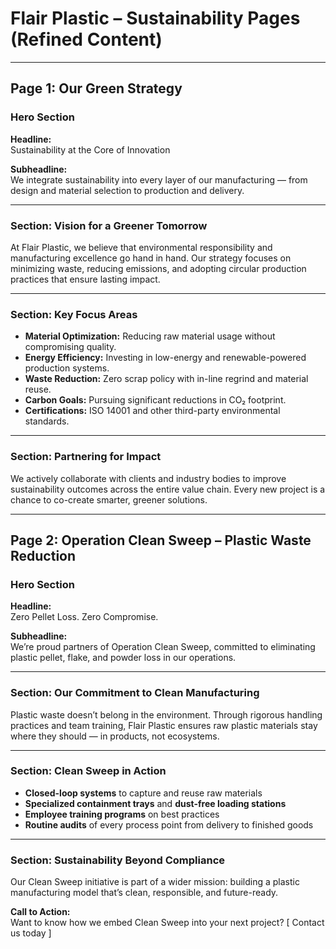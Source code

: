 
# Flair Plastic – Sustainability Pages (Refined Content)

---

## Page 1: Our Green Strategy

### Hero Section
**Headline:**  
Sustainability at the Core of Innovation

**Subheadline:**  
We integrate sustainability into every layer of our manufacturing — from design and material selection to production and delivery.

---

### Section: Vision for a Greener Tomorrow
At Flair Plastic, we believe that environmental responsibility and manufacturing excellence go hand in hand. Our strategy focuses on minimizing waste, reducing emissions, and adopting circular production practices that ensure lasting impact.

---

### Section: Key Focus Areas
- **Material Optimization:** Reducing raw material usage without compromising quality.
- **Energy Efficiency:** Investing in low-energy and renewable-powered production systems.
- **Waste Reduction:** Zero scrap policy with in-line regrind and material reuse.
- **Carbon Goals:** Pursuing significant reductions in CO₂ footprint.
- **Certifications:** ISO 14001 and other third-party environmental standards.

---

### Section: Partnering for Impact
We actively collaborate with clients and industry bodies to improve sustainability outcomes across the entire value chain. Every new project is a chance to co-create smarter, greener solutions.

---

## Page 2: Operation Clean Sweep – Plastic Waste Reduction

### Hero Section
**Headline:**  
Zero Pellet Loss. Zero Compromise.

**Subheadline:**  
We’re proud partners of Operation Clean Sweep, committed to eliminating plastic pellet, flake, and powder loss in our operations.

---

### Section: Our Commitment to Clean Manufacturing
Plastic waste doesn’t belong in the environment. Through rigorous handling practices and team training, Flair Plastic ensures raw plastic materials stay where they should — in products, not ecosystems.

---

### Section: Clean Sweep in Action
- **Closed-loop systems** to capture and reuse raw materials
- **Specialized containment trays** and **dust-free loading stations**
- **Employee training programs** on best practices
- **Routine audits** of every process point from delivery to finished goods

---

### Section: Sustainability Beyond Compliance
Our Clean Sweep initiative is part of a wider mission: building a plastic manufacturing model that’s clean, responsible, and future-ready.

**Call to Action:**  
Want to know how we embed Clean Sweep into your next project? [ Contact us today ]
